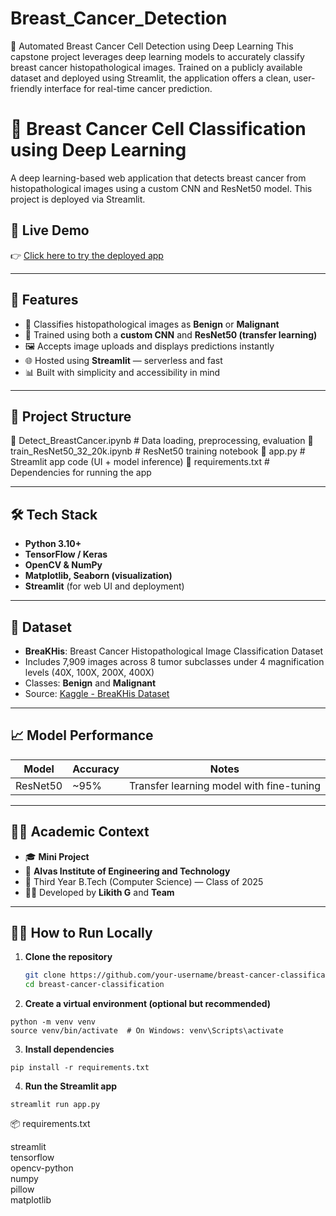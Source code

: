 # Breast_Cancer_Detection
🎯 Automated Breast Cancer Cell Detection using Deep Learning This capstone project leverages deep learning models to accurately classify breast cancer histopathological images. Trained on a publicly available dataset and deployed using Streamlit, the application offers a clean, user-friendly interface for real-time cancer prediction.

# 🧠 Breast Cancer Cell Classification using Deep Learning

A deep learning-based web application that detects breast cancer from histopathological images using a custom CNN and ResNet50 model. This project is deployed via Streamlit.

## 🚀 Live Demo
👉 [Click here to try the deployed app](https://breast-cancer-classification-miniproject-g3gazp4ukngvvyiuhxl88l.streamlit.app/)

---

## 📌 Features

- 🔬 Classifies histopathological images as **Benign** or **Malignant**
- 🧠 Trained using both a **custom CNN** and **ResNet50 (transfer learning)**
- 🖼️ Accepts image uploads and displays predictions instantly
- 🌐 Hosted using **Streamlit** — serverless and fast
- 📊 Built with simplicity and accessibility in mind

---

## 📁 Project Structure

📁 Detect_BreastCancer.ipynb # Data loading, preprocessing, evaluation
📁 train_ResNet50_32_20k.ipynb # ResNet50 training notebook
📁 app.py # Streamlit app code (UI + model inference)
📁 requirements.txt # Dependencies for running the app


---

## 🛠️ Tech Stack

- **Python 3.10+**
- **TensorFlow / Keras**
- **OpenCV & NumPy**
- **Matplotlib, Seaborn (visualization)**
- **Streamlit** (for web UI and deployment)

---

## 🧪 Dataset

- **BreaKHis**: Breast Cancer Histopathological Image Classification Dataset
- Includes 7,909 images across 8 tumor subclasses under 4 magnification levels (40X, 100X, 200X, 400X)
- Classes: **Benign** and **Malignant**
- Source: [Kaggle - BreaKHis Dataset](https://www.kaggle.com/datasets/ambarish/breakhis)

---

## 📈 Model Performance

| Model         | Accuracy | Notes                          |
|---------------|----------|---------------------------------|
| ResNet50      | ~95%     | Transfer learning model with fine-tuning |

---

## 👨‍🎓 Academic Context

- 🎓 **Mini Project**  
- 🏫 **Alvas Institute of Engineering and Technology**   
- 📆 Third Year B.Tech (Computer Science) — Class of 2025 
- 👨‍💻 Developed by **Likith G** and **Team**

---

## 🧑‍💻 How to Run Locally

  1. **Clone the repository**
     ```bash
     git clone https://github.com/your-username/breast-cancer-classification.git
     cd breast-cancer-classification
     
  2. **Create a virtual environment (optional but recommended)**
    
    python -m venv venv
    source venv/bin/activate  # On Windows: venv\Scripts\activate
  
  3. **Install dependencies**
    
    pip install -r requirements.txt
  
  4. **Run the Streamlit app**
   
    streamlit run app.py

📦 requirements.txt

streamlit  
tensorflow  
opencv-python  
numpy  
pillow  
matplotlib  

